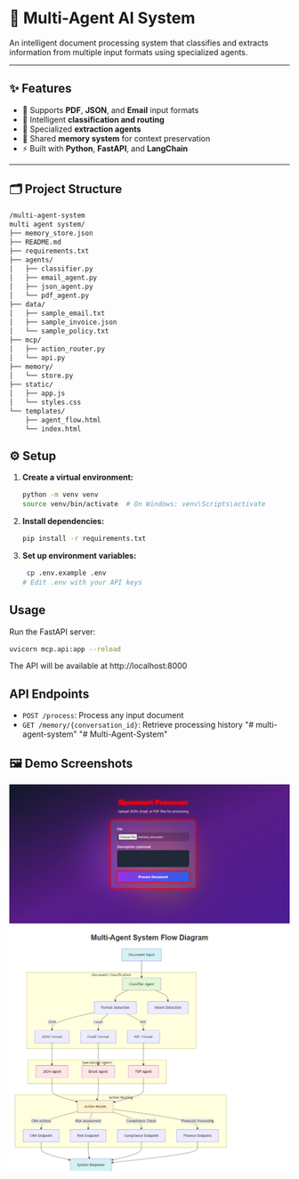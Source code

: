 # 🤖 Multi-Agent AI System

An intelligent document processing system that classifies and extracts information from multiple input formats using specialized agents.

---

## ✨ Features

- 📄 Supports **PDF**, **JSON**, and **Email** input formats  
- 🧠 Intelligent **classification and routing**  
- 🤹 Specialized **extraction agents**  
- 🧬 Shared **memory system** for context preservation  
- ⚡ Built with **Python**, **FastAPI**, and **LangChain**  

---

## 🗂️ Project Structure

```
/multi-agent-system
multi agent system/
├── memory_store.json
├── README.md
├── requirements.txt
├── agents/
│   ├── classifier.py
│   ├── email_agent.py
│   ├── json_agent.py
│   └── pdf_agent.py
├── data/
│   ├── sample_email.txt
│   ├── sample_invoice.json
│   └── sample_policy.txt
├── mcp/
│   ├── action_router.py
│   └── api.py
├── memory/
│   └── store.py
├── static/
│   ├── app.js
│   └── styles.css
└── templates/
    ├── agent_flow.html
    └── index.html
```

## ⚙️ Setup

1. **Create a virtual environment:**
   ```bash
   python -m venv venv
   source venv/bin/activate  # On Windows: venv\Scripts\activate


2. **Install dependencies:**
   ```bash
   pip install -r requirements.txt
   ```

3. **Set up environment variables:**
   ```bash
    cp .env.example .env
   # Edit .env with your API keys
   ```

## Usage

Run the FastAPI server:
```bash
uvicorn mcp.api:app --reload
```

The API will be available at http://localhost:8000

## API Endpoints

- `POST /process`: Process any input document
- `GET /memory/{conversation_id}`: Retrieve processing history
"# multi-agent-system" 
"# Multi-Agent-System" 

## 🖼️ Demo Screenshots
![Homepage Screenshot](frontend_page.png)
![Flowchart](flowchart.png)

